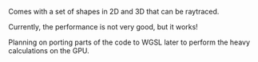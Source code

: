 Comes with a set of shapes in 2D and 3D that can be raytraced.

Currently, the performance is not very good, but it works!

Planning on porting parts of the code to WGSL later to perform the heavy calculations on the GPU.
